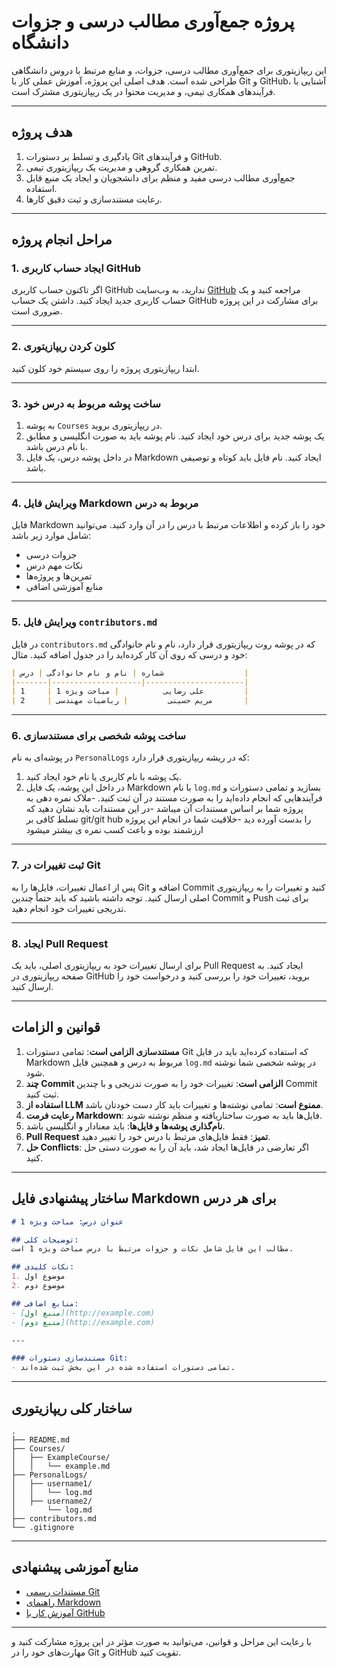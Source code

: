# پروژه جمع‌آوری مطالب درسی و جزوات دانشگاه

این ریپازیتوری برای جمع‌آوری مطالب درسی، جزوات، و منابع مرتبط با دروس دانشگاهی طراحی شده است. هدف اصلی این پروژه، آموزش عملی کار با Git و GitHub، آشنایی با فرآیندهای همکاری تیمی، و مدیریت محتوا در یک ریپازیتوری مشترک است.

---

## **هدف پروژه**

1. یادگیری و تسلط بر دستورات Git و فرآیندهای GitHub.
2. تمرین همکاری گروهی و مدیریت یک ریپازیتوری تیمی.
3. جمع‌آوری مطالب درسی مفید و منظم برای دانشجویان و ایجاد یک منبع قابل استفاده.
4. رعایت مستندسازی و ثبت دقیق کارها.

---

## **مراحل انجام پروژه**

### 1. **ایجاد حساب کاربری GitHub**

اگر تاکنون حساب کاربری GitHub ندارید، به وب‌سایت [GitHub](https://github.com) مراجعه کنید و یک حساب کاربری جدید ایجاد کنید. داشتن یک حساب GitHub برای مشارکت در این پروژه ضروری است.

---

### 2. **کلون کردن ریپازیتوری**

ابتدا ریپازیتوری پروژه را روی سیستم خود کلون کنید.

---

### 3. **ساخت پوشه مربوط به درس خود**

1. به پوشه `Courses` در ریپازیتوری بروید.
2. یک پوشه جدید برای درس خود ایجاد کنید. نام پوشه باید به صورت انگلیسی و مطابق با نام درس باشد.
3. در داخل پوشه درس، یک فایل Markdown ایجاد کنید. نام فایل باید کوتاه و توصیفی باشد.

---

### 4. **ویرایش فایل Markdown مربوط به درس**

فایل Markdown خود را باز کرده و اطلاعات مرتبط با درس را در آن وارد کنید. می‌توانید شامل موارد زیر باشد:
- جزوات درسی
- نکات مهم درس
- تمرین‌ها و پروژه‌ها
- منابع آموزشی اضافی

---

### 5. **ویرایش فایل `contributors.md`**

در فایل `contributors.md` که در پوشه روت ریپازیتوری قرار دارد، نام و نام خانوادگی خود و درسی که روی آن کار کرده‌اید را در جدول اضافه کنید. مثال:

```markdown
| شماره | نام و نام خانوادگی | درس                  |
|-------|--------------------|----------------------|
| 1     | علی رضایی          | مباحث ویژه 1         |
| 2     | مریم حسینی         | ریاضیات مهندسی       |
```

---

### 6. **ساخت پوشه شخصی برای مستندسازی**

در پوشه‌ای به نام `PersonalLogs` که در ریشه ریپازیتوری قرار دارد:
1. یک پوشه با نام کاربری یا نام خود ایجاد کنید.
2. در داخل این پوشه، یک فایل Markdown با نام `log.md` بسازید و تمامی دستورات و فرآیندهایی که انجام داده‌اید را به صورت مستند در آن ثبت کنید. 
-ملاک نمره دهی به پروژه شما بر اساس مستندات آن میباشد
-در این مستندات باید نشان دهید که تسلط کافی بر git/git hub را بدست آورده دید
-خلاقیت شما در انجام این پروژه ارزشمند بوده و باعث کسب نمره ی بیشتر میشود

---

### 7. **ثبت تغییرات در Git**

پس از اعمال تغییرات، فایل‌ها را به Git اضافه و Commit کنید و تغییرات را به ریپازیتوری اصلی ارسال کنید. توجه داشته باشید که باید حتماً چندین Commit و Push برای ثبت تدریجی تغییرات خود انجام دهید. 

---

### 8. **ایجاد Pull Request**

برای ارسال تغییرات خود به ریپازیتوری اصلی، باید یک Pull Request ایجاد کنید. به صفحه ریپازیتوری در GitHub بروید، تغییرات خود را بررسی کنید و درخواست خود را ارسال کنید.

---

## **قوانین و الزامات**

1. **مستندسازی الزامی است**: تمامی دستورات Git که استفاده کرده‌اید باید در فایل Markdown مربوط به درس و همچنین فایل `log.md` در پوشه شخصی شما نوشته شود.
2. **چند Commit الزامی است**: تغییرات خود را به صورت تدریجی و با چندین Commit ثبت کنید.
3. **استفاده از LLM ممنوع است**: تمامی نوشته‌ها و تغییرات باید کار دست خودتان باشد.
4. **رعایت فرمت Markdown**: فایل‌ها باید به صورت ساختاریافته و منظم نوشته شوند.
5. **نام‌گذاری پوشه‌ها و فایل‌ها**: باید معنادار و انگلیسی باشد.
6. **Pull Request تمیز**: فقط فایل‌های مرتبط با درس خود را تغییر دهید.
7. **حل Conflicts**: اگر تعارضی در فایل‌ها ایجاد شد، باید آن را به صورت دستی حل کنید.

---

## **ساختار پیشنهادی فایل Markdown برای هر درس**

```markdown
# عنوان درس: مباحث ویژه 1

## توضیحات کلی:
مطالب این فایل شامل نکات و جزوات مرتبط با درس مباحث ویژه 1 است.

## نکات کلیدی:
1. موضوع اول
2. موضوع دوم

## منابع اضافی:
- [منبع اول](http://example.com)
- [منبع دوم](http://example.com)

---

### مستندسازی دستورات Git:
- تمامی دستورات استفاده شده در این بخش ثبت شده‌اند.
```

---

## **ساختار کلی ریپازیتوری**

```
.
├── README.md
├── Courses/
│   ├── ExampleCourse/
│   │   └── example.md
├── PersonalLogs/
│   ├── username1/
│   │   └── log.md
│   ├── username2/
│       └── log.md
├── contributors.md
└── .gitignore
```

---

## **منابع آموزشی پیشنهادی**
- [مستندات رسمی Git](https://git-scm.com/doc)
- [راهنمای Markdown](https://www.markdownguide.org/)
- [آموزش کار با GitHub](https://docs.github.com/en)

---

با رعایت این مراحل و قوانین، می‌توانید به صورت مؤثر در این پروژه مشارکت کنید و مهارت‌های خود را در Git و GitHub تقویت کنید.
